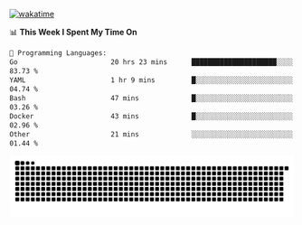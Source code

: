 [![wakatime](https://wakatime.com/badge/user/384f91c6-4eee-411f-8f3b-1b691f58a544.svg)](https://wakatime.com/@384f91c6-4eee-411f-8f3b-1b691f58a544)

<!--START_SECTION:waka-->
📊 **This Week I Spent My Time On** 

```text
💬 Programming Languages: 
Go                       20 hrs 23 mins      █████████████████████░░░░   83.73 % 
YAML                     1 hr 9 mins         █░░░░░░░░░░░░░░░░░░░░░░░░   04.74 % 
Bash                     47 mins             █░░░░░░░░░░░░░░░░░░░░░░░░   03.26 % 
Docker                   43 mins             █░░░░░░░░░░░░░░░░░░░░░░░░   02.96 % 
Other                    21 mins             ░░░░░░░░░░░░░░░░░░░░░░░░░   01.44 % 
```


<!--END_SECTION:waka-->

<picture>
  <source media="(prefers-color-scheme: dark)" srcset="https://raw.githubusercontent.com/fuwx295/fuwx295/output/github-contribution-grid-snake-dark.svg">
  <source media="(prefers-color-scheme: light)" srcset="https://raw.githubusercontent.com/fuwx295/fuwx295/output/github-contribution-grid-snake.svg">
  <img alt="github contribution grid snake animation" src="https://raw.githubusercontent.com/fuwx295/fuwx295/output/github-contribution-grid-snake.svg">
</picture>
